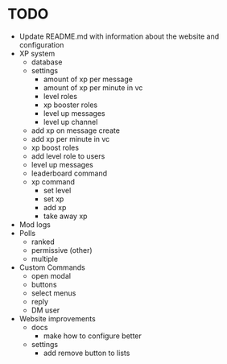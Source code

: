 # TODO
- Update README.md with information about the website and configuration
- XP system
    - database
    - settings
        - amount of xp per message
        - amount of xp per minute in vc
        - level roles
        - xp booster roles
        - level up messages
        - level up channel
    - add xp on message create
    - add xp per minute in vc
    - xp boost roles
    - add level role to users
    - level up messages
    - leaderboard command
    - xp command
        - set level
        - set xp
        - add xp
        - take away xp
- Mod logs
- Polls
    - ranked
    - permissive (other)
    - multiple
- Custom Commands
    - open modal
    - buttons
    - select menus
    - reply
    - DM user
- Website improvements 
    - docs
        - make how to configure better
    - settings
        - add remove button to lists